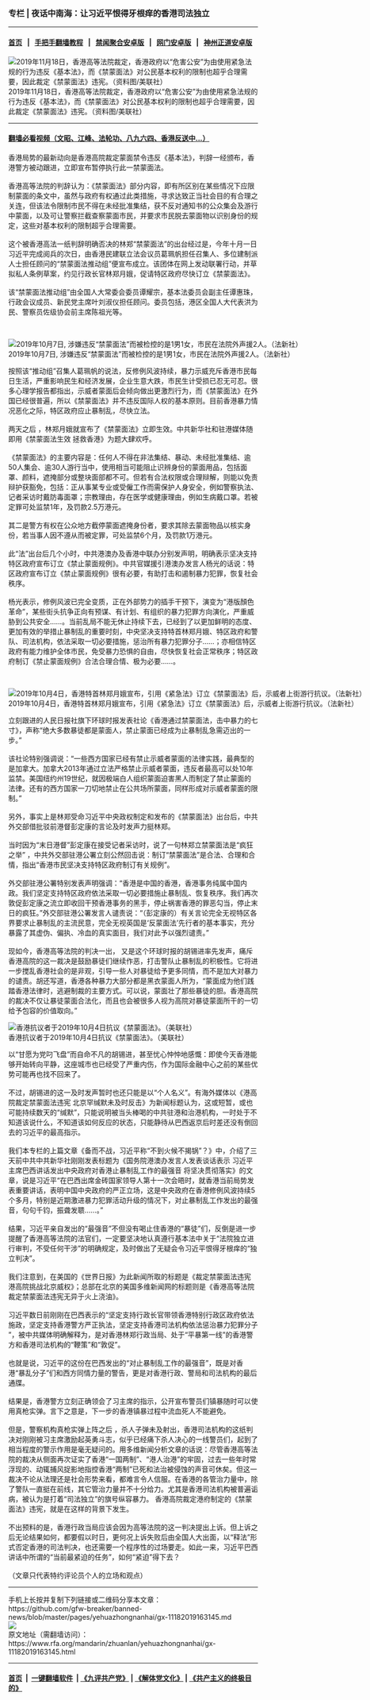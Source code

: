 ### 专栏 | 夜话中南海：让习近平恨得牙根痒的香港司法独立
------------------------

#### [首页](https://github.com/gfw-breaker/banned-news/blob/master/README.md) &nbsp;&nbsp;|&nbsp;&nbsp; [手把手翻墙教程](https://github.com/gfw-breaker/guides/wiki) &nbsp;&nbsp;|&nbsp;&nbsp; [禁闻聚合安卓版](https://github.com/gfw-breaker/bn-android) &nbsp;&nbsp;|&nbsp;&nbsp; [网门安卓版](https://github.com/oGate2/oGate) &nbsp;&nbsp;|&nbsp;&nbsp; [神州正道安卓版](https://github.com/SzzdOgate/update) 



<div id="headerimg">
 <img alt="2019年11月18日，香港高等法院裁定，香港政府以“危害公安”为由使用紧急法规的行为违反《基本法》，而《禁蒙面法》对公民基本权利的限制也超乎合理需要，因此裁定《禁蒙面法》违宪。（资料图/美联社）" src="https://www.rfa.org/mandarin/Xinwen/2-11182019085019.html/AP-jdba09146b205pz8mcg73.jpg/@@images/dbc8d28b-1919-431f-8a21-4a4aa31cdd00.jpeg" title="2019年11月18日，香港高等法院裁定，香港政府以“危害公安”为由使用紧急法规的行为违反《基本法》，而《禁蒙面法》对公民基本权利的限制也超乎合理需要，因此裁定《禁蒙面法》违宪。（资料图/美联社）"/>
 <div id="headerimgcontents">
  <div id="headerimgcaption">
   <span>
    2019年11月18日，香港高等法院裁定，香港政府以“危害公安”为由使用紧急法规的行为违反《基本法》，而《禁蒙面法》对公民基本权利的限制也超乎合理需要，因此裁定《禁蒙面法》违宪。（资料图/美联社）
   </span>
   <!-- zoomattribute -->
  </div>
  <!-- headerimgcaption -->
 </div>
 <!-- headerimagecontents -->
</div>

<hr/>


#### [翻墙必看视频（文昭、江峰、法轮功、八九六四、香港反送中...）](https://github.com/gfw-breaker/banned-news/blob/master/pages/links.md)

<div id="storytext">
 <div>
  <div class="slot_header">
  </div>
 </div>
 <p>
  香港局势的最新动向是香港高院裁定蒙面禁令违反《基本法》，判辞一经颁布，香港警方被动跟进，立即宣布暂停执行此一禁蒙面法。
  <br/>
  <br/>
  香港高等法院的判辞认为：《禁蒙面法》部分内容，即有所区别在某些情况下应限制蒙面的条文中，虽然与政府有权通过此类措施，寻求达致正当社会目的有合理之关连，但该法令限制市民不得在未经批准集结，获不反对通知书的公众集会及游行中蒙面，以及可让警察拦截查察蒙面市民，并要求市民脱去蒙面物以识别身份的规定，这些对基本权利的限制超乎合理需要。
  <br/>
  <br/>
  这个被香港高法一纸判辞明确否决的林郑“禁蒙面法”的出台经过是，今年十月一日习近平完成阅兵的次日，由香港民建联立法会议员葛珮帆担任召集人、多位建制派人士担任顾问的“禁蒙面法推动组”便宣布成立。该团体在网上发动联署行动，并草拟私人条例草案，约见行政长官林郑月娥，促请特区政府尽快订立《禁蒙面法》。
  <br/>
  <br/>
  该“禁蒙面法推动组”由全国人大常委会委员谭耀宗，基本法委员会副主任谭惠珠，行政会议成员、新民党主席叶刘淑仪担任顾问。委员包括，港区全国人大代表洪为民、警察员佐级协会前主席陈祖光等。
 </p>
 <p>
  <br/>
  <div class="image-inline captioned" style="width:1500px;">
   <div style="width:1500px;">
    <img alt="2019年10月7日, 涉嫌违反“禁蒙面法”而被检控的是1男1女，市民在法院外声援2人。（法新社）" src="https://www.rfa.org/mandarin/yataibaodao/gangtai/gf-10072019070958.html/000_1L70OJ.jpg" title="2019年10月7日, 涉嫌违反“禁蒙面法”而被检控的是1男1女，市民在法院外声援2人。（法新社）"/>
   </div>
   <div class="image-caption">
    <span style="width:1500px;">
     2019年10月7日, 涉嫌违反“禁蒙面法”而被检控的是1男1女，市民在法院外声援2人。（法新社）
    </span>
    <span class="copyright">
    </span>
   </div>
  </div>
 </p>
 <p>
  按照该“推动组”召集人葛珮帆的说法，反修例风波持续，暴力示威充斥香港市民每日生活，严重影响民生和经济发展，企业生意大跌，市民生计受损已忍无可忍。很多心理学报告都指出，示威者蒙面后会倾向做出更激烈行为，而《禁蒙面法》在外国已经很普遍，所以《禁蒙面法》并不违反国际人权的基本原则。目前香港暴力情况恶化之际，特区政府应止暴制乱，尽快立法。
  <br/>
  <br/>
  两天之后 ，林郑月娥就宣布了《禁蒙面法》立即生效。中共新华社和驻港媒体随即用《禁蒙面法生效 拯救香港》为题大肆欢呼。
  <br/>
  <br/>
  《禁蒙面法》的主要内容是：任何人不得在非法集结、暴动、未经批准集结、逾50人集会、逾30人游行当中，使用相当可能阻止识辨身份的蒙面用品，包括面罩、颜料，遮掩部分或整块面部都不可。但若有合法权限或合理辩解，则能以免责辩护获豁免，包括：正从事某专业或受僱工作而需保护人身安全，例如警察执法、记者采访时戴防毒面罩；宗教理由，存在医学或健康理由，例如生病戴口罩。若被定罪可处监禁1年，及罚款2.5万港元。
  <br/>
  <br/>
  其二是警方有权在公众地方截停蒙面遮掩身份者，要求其除去蒙面物品以核实身份，若当事人因不遵从而被定罪，可处监禁6个月，及罚款1万港元。
  <br/>
  <br/>
  此“法”出台后几个小时，中共港澳办及香港中联办分别发声明，明确表示坚决支持特区政府宣布订立《禁止蒙面规例》。中共官媒援引港澳办发言人杨光的话说：特区政府宣布订立《禁止蒙面规例》很有必要，有助打击和遏制暴力犯罪，恢复社会秩序。
  <br/>
  <br/>
  杨光表示，修例风波已完全变质，正在外部势力的插手干预下，演变为“港版顏色革命”，某些街头抗争正向有预谋、有计划、有组织的暴力犯罪方向演化，严重威胁到公共安全……。当前乱局不能无休止持续下去，已经到了以更加鲜明的态度、更加有效的举措止暴制乱的重要时刻，中央坚决支持特首林郑月娥、特区政府和警队、司法机构，依法采取一切必要措施，惩治所有暴力犯罪分子……；亦相信特区政府有能力维护全体市民，免受暴力恐惧的自由，尽快恢复社会正常秩序；特区政府制订《禁止蒙面规例》合法合理合情、极为必要……。
 </p>
 <p>
  <br/>
  <div class="image-inline captioned" style="width:1500px;">
   <div style="width:1500px;">
    <img alt="2019年10月4日，香港特首林郑月娥宣布，引用《紧急法》订立《禁蒙面法》后，示威者上街游行抗议。（法新社）" src="https://www.rfa.org/mandarin/yataibaodao/gangtai/ql2-10042019074804.html/000_1L2782.jpg" title="2019年10月4日，香港特首林郑月娥宣布，引用《紧急法》订立《禁蒙面法》后，示威者上街游行抗议。（法新社）"/>
   </div>
   <div class="image-caption">
    <span style="width:1500px;">
     2019年10月4日，香港特首林郑月娥宣布，引用《紧急法》订立《禁蒙面法》后，示威者上街游行抗议。（法新社）
    </span>
    <span class="copyright">
    </span>
   </div>
  </div>
 </p>
 <p>
  立刻跟进的人民日报社旗下环球时报发表社论《香港通过禁蒙面法，击中暴力的七寸》，声称“绝大多数暴徒都是蒙面人，禁止蒙面已经成为止暴制乱急需迈出的一步。”
  <br/>
  <br/>
  该社论特别强调说：“一些西方国家已经有禁止示威者蒙面的法律实践，最典型的是加拿大。加拿大2013年通过立法严格禁止示威者蒙面，违反者最高可以处10年监禁。美国纽约州19世纪，就因极端白人组织蒙面迫害黑人而制定了禁止蒙面的法律。还有的西方国家一刀切地禁止在公共场所蒙面，同样形成对示威者蒙面的限制。”
  <br/>
  <br/>
  另外，事实上是林郑受命习近平中央政权制定和发布的《禁蒙面法》出台后，中共外交部借批驳前港督彭定康的言论及时发声力挺林郑。
  <br/>
  <br/>
  当时因为“末日港督”彭定康在接受记者采访时，说了一句林郑立禁蒙面法是“疯狂之举” ，中共外交部驻港公署立刻公然回击说：制订“禁蒙面法”是合法、合理和合情，指出“香港市民坚决支持特区政府制订有关规例”。
  <br/>
  <br/>
  外交部驻港公署特别发表声明强调：“香港是中国的香港，香港事务纯属中国内政。我们坚定支持特区政府依法采取一切必要措施止暴制乱、恢复秩序。我们再次敦促彭定康之流立即收回干预香港事务的黑手，停止祸害香港的罪恶勾当，停止末日的疯狂。”外交部驻港公署发言人谴责说：“（彭定康的）有关言论完全无视特区各界要求止暴制乱的主流民意，完全无视英国是‘反蒙面法’先行者的基本事实，充分暴露了其虚伪、偏执、冷血的真实面目，我们对此予以强烈谴责。”
  <br/>
  <br/>
  现如今，香港高等法院的判决一出， 又是这个环球时报的胡锡进率先发声，痛斥香港高院的这一裁决是鼓励暴徒们继续作恶，打击警队止暴制乱的积极性。它将进一步搅乱香港社会的是非观，引导一些人对暴徒给予更多同情，而不是加大对暴力的谴责。胡还写道，香港各种暴力大部分都是黑衣蒙面人所为，“蒙面成为他们践踏香港法律时，逃避制裁的主要方式。可以说，蒙面壮了那些暴徒的胆。香港高院的裁决不仅让暴徒蒙面合法化，而且也会被很多人视为高院对暴徒蒙面所干的一切给予包容的价值取向。”
  <br/>
  <div class="image-inline captioned" style="width:1500px;">
   <div style="width:1500px;">
    <img alt="香港抗议者于2019年10月4日抗议《禁蒙面法》。（美联社）" src="https://www.rfa.org/mandarin/pinglun/fushenqi/fs-10072019151153.html/AP_19277631311320.jpg" title="香港抗议者于2019年10月4日抗议《禁蒙面法》。（美联社）"/>
   </div>
   <div class="image-caption">
    <span style="width:1500px;">
     香港抗议者于2019年10月4日抗议《禁蒙面法》。（美联社）
    </span>
    <span class="copyright">
    </span>
   </div>
  </div>
 </p>
 <p>
  以“甘愿为党叼飞盘”而自命不凡的胡锡进，甚至忧心忡忡地感慨：即使今天香港能够开始转向平静，这座城市也已经受了严重内伤，作为国际金融中心之前的某些优势可能再也找不回来了。
  <br/>
  <br/>
  不过，胡锡进的这一及时发声暂时也还只能是以“个人名义”。有海外媒体以《港高院裁定禁蒙面法违宪 北京罕缄默未及时反击》为新闻标题认为，这或短暂，或也可能持续数天的“缄默”，只能说明被当头棒喝的中共驻港和治港机构，一时处于不知道该说什么，不知道该如何反应的状态，只能静待从巴西返京后时差还没有倒回去的习近平的最高指示。
  <br/>
  <br/>
  我们本专栏的上篇文章《备而不战，习近平称“不到火候不揭锅”？》中，介绍了三天前中共中共新华社刚刚发表标题为《国务院港澳办发言人发表谈话表示 习近平主席巴西讲话发出中央政府对香港止暴制乱工作的最强音 将坚决贯彻落实》的文章，说是习近平“在巴西出席金砖国家领导人第十一次会晤时，就香港当前局势发表重要讲话，表明中国中央政府的严正立场，这是中央政府在香港修例风波持续5个多月，特别是近期激进暴力犯罪活动升级的情况下，对止暴制乱工作发出的最强音，句句千钧，振聋发聩……。”
  <br/>
  <br/>
  结果，习近平亲自发出的“最强音”不但没有喝止住香港的“暴徒”们，反倒是进一步提醒了香港高等法院的法官们，一定要坚决地认真遵行基本法中关于“法院独立进行审判，不受任何干涉”的明确规定，及时做出了无疑会令习近平恨得牙根痒的“独立判决”。
  <br/>
  <br/>
  我们注意到，在美国的《世界日报》为此新闻所取的标题是《裁定禁蒙面法违宪 港高院挑战北京威权》；总部在北京的美国多维新闻网的标题则是《香港高等法院裁定禁蒙面法违宪无异于火上浇油》。
  <br/>
  <br/>
  习近平数日前刚刚在巴西表示的“坚定支持行政长官带领香港特别行政区政府依法施政，坚定支持香港警方严正执法，坚定支持香港司法机构依法惩治暴力犯罪分子 ”，被中共媒体明确解释为，是对香港林郑行政当局、处于“平暴第一线”的香港警方和香港司法机构的“鞭策”和“敦促”。
  <br/>
  <br/>
  也就是说，习近平的这份在巴西发出的“对止暴制乱工作的最强音”，既是对香港“暴乱分子”们和西方同情力量的警告，更是对香港行政、警局和司法机构的最后通牒。
  <br/>
  <br/>
  结果是，香港警方立刻正确领会了习主席的指示，公开宣布警员们镇暴随时可以使用真枪实弹。言下之意是，下一步的香港镇暴过程中流血死人不能避免。
  <br/>
  <br/>
  但是，警察机构真枪实弹上阵之后 ，杀人子弹未及射出，香港司法机构的这纸判决对刚刚被习主席激励起英勇斗志，似乎已经痛下杀人决心的一线警员们，起到了相当程度的警示作用是毫无疑问的。用多维新闻分析文章的话说：尽管香港高等法院的裁决从侧面再次证实了香港“一国两制”、“港人治港”的牢固，过去一些年时常浮现的、动辄捕风捉影地指控香港“两制”已死和法治被侵蚀的声音可休矣。但这一裁决不论从法理还是社会形势来看，都难言令人信服。在香港的各管治力量中，除了警队一直挺在前线，其它管治力量并不十分给力。尤其是香港司法机构被普遍诟病，被认为是打着“司法独立”的旗号纵容暴力。 香港高院裁定港府制定的《禁蒙面法》违宪，就是在这样的背景下发生。
  <br/>
  <br/>
  不出预料的是，香港行政当局应该会因为高等法院的这一判决提出上诉。但上诉之后无论结果如何，都要假以时日，更何况上诉失败后由全国人大出面，以“释法”形式否定香港的司法判决，也还需要一个程序性的过场要走。如此一来，习近平巴西讲话中所谓的“当前最紧迫的任务”，如何“紧迫”得下去？
  <br/>
  <br/>
  （文章只代表特约评论员个人的立场和观点）
 </p>
</div>

<hr/>
手机上长按并复制下列链接或二维码分享本文章：<br/>
https://github.com/gfw-breaker/banned-news/blob/master/pages/yehuazhongnanhai/gx-11182019163145.md <br/>
<a href='https://github.com/gfw-breaker/banned-news/blob/master/pages/yehuazhongnanhai/gx-11182019163145.md'><img src='https://github.com/gfw-breaker/banned-news/blob/master/pages/yehuazhongnanhai/gx-11182019163145.md.png'/></a> <br/>
原文地址（需翻墙访问）：https://www.rfa.org/mandarin/zhuanlan/yehuazhongnanhai/gx-11182019163145.html


------------------------
#### [首页](https://github.com/gfw-breaker/banned-news/blob/master/README.md) &nbsp;|&nbsp; [一键翻墙软件](https://github.com/gfw-breaker/nogfw/blob/master/README.md) &nbsp;| [《九评共产党》](https://github.com/gfw-breaker/9ping.md/blob/master/README.md#九评之一评共产党是什么) | [《解体党文化》](https://github.com/gfw-breaker/jtdwh.md/blob/master/README.md) | [《共产主义的终极目的》](https://github.com/gfw-breaker/gczydzjmd.md/blob/master/README.md)


<img src='http://gfw-breaker.win/banned-news/pages/yehuazhongnanhai/gx-11182019163145.md' width='0px' height='0px'/>